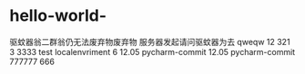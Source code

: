 # hello-world-
驱蚊器翁二群翁仍无法废弃物废弃物 服务器发起请问驱蚊器为去 
qweqw 
12
321
3
3333
test
localenvriment
6
12.05 pycharm-commit
12.05 pycharm-commit 
777777
666
